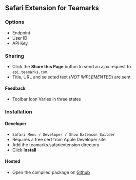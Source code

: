 ## Safari Extension for Teamarks

### Options

- Endpoint
- User ID
- API Key

### Sharing

- Click the **Share this Page** button to send an ajax request to `api.teamarks.com`.
- Title, URL and selected text (*NOT IMPLEMENTED*) are sent

#### Feedback

- Toolbar Icon Varies in three states

### Installation

#### Developer

- `Safari Menu / Developer / Show Extenson Builder`
- Requires a free cert from Apple Developer site
- Add the teamarks.safariextension directory
- Click **Install**

#### Hosted

- Open the compiled package on [Github](https://github.com/FoOTOo/teamarks/blob/master/compiled/safari-package/teamarks.safariextz?raw=true)
